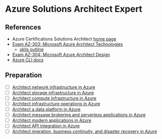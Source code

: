 # Azure Solutions Architect Expert

## References

- Azure Certifications Solutions Architect [home page](https://docs.microsoft.com/en-us/learn/certifications/azure-solutions-architect/)
- [Exam AZ-303: Microsoft Azure Architect Technologies
](https://docs.microsoft.com/en-us/learn/certifications/exams/az-303)
    - [skils outline](https://query.prod.cms.rt.microsoft.com/cms/api/am/binary/RE4psD6)
- [Exam AZ-304: Microsoft Azure Architect Design](https://docs.microsoft.com/en-us/learn/certifications/exams/az-304)
- [Azure CLI docs](https://docs.microsoft.com/en-gb/cli/azure/)

## Preparation
- [ ] [Architect network infrastructure in Azure](https://docs.microsoft.com/en-us/learn/paths/architect-network-infrastructure/)
- [ ] [Architect storage infrastructure in Azure](https://docs.microsoft.com/en-us/learn/paths/architect-storage-infrastructure/)
- [ ] [Architect compute infrastructure in Azure](https://docs.microsoft.com/en-us/learn/paths/architect-compute-infrastructure/)
- [ ] [Architect infrastructure operations in Azure](https://docs.microsoft.com/en-us/learn/paths/architect-infrastructure-operations/)
- [ ] [Architect a data platform in Azure](https://docs.microsoft.com/en-us/learn/paths/architect-data-platform/)
- [ ] [Architect message brokering and serverless applications in Azure](https://docs.microsoft.com/en-us/learn/paths/architect-messaging-serverless/)
- [ ] [Architect modern applications in Azure](https://docs.microsoft.com/en-us/learn/paths/architect-modern-apps/)
- [ ] [Architect API integration in Azure](https://docs.microsoft.com/en-us/learn/paths/architect-api-integration/)
- [ ] [Architect migration, business continuity, and disaster recovery in Azure](https://docs.microsoft.com/en-us/learn/paths/architect-migration-bcdr/)

